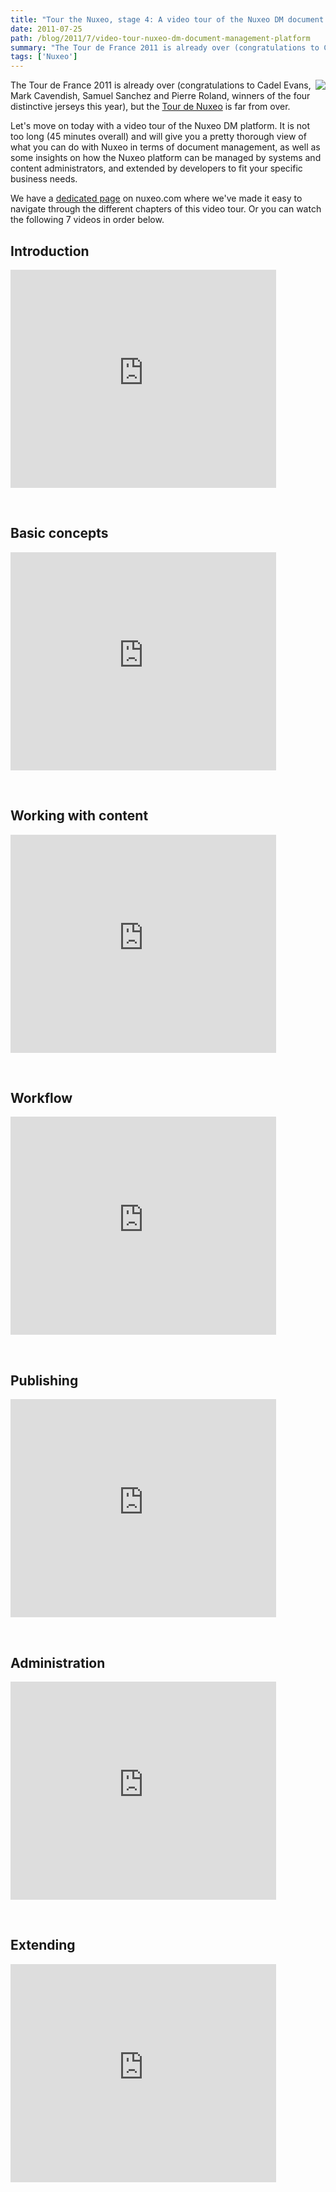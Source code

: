 ```yaml
---
title: "Tour the Nuxeo, stage 4: A video tour of the Nuxeo DM document management platform"
date: 2011-07-25
path: /blog/2011/7/video-tour-nuxeo-dm-document-management-platform
summary: "The Tour de France 2011 is already over (congratulations to Cadel Evans, Mark Cavendish, Samuel Sanchez and Pierre Roland, winners of the four distinctive jerseys this year), but the Tour de Nuxeo is far from over."
tags: ['Nuxeo']
---
```


<img style="float: right; margin-left: 5px;" src="/images/6a010536291c30970b014e8a1b03a0970d-800wi.png"/>
The Tour de France 2011 is already over (congratulations to Cadel Evans, Mark Cavendish, Samuel Sanchez and Pierre Roland, winners of the four distinctive jerseys this year), but the <a href="/blog/2011/07/introducing-2011-tour-nuxeo/">Tour de Nuxeo</a> is far from over.</p>

<p>Let's move on today with a video tour of the Nuxeo DM platform. It is not too long (45 minutes overall) and will give you a pretty thorough view of what you can do with Nuxeo in terms of document management, as well as some insights on how the Nuxeo platform can be managed by systems and content administrators, and extended by developers to fit your specific business needs.</p>

<p>We have a <a href="http://www.nuxeo.com/en/products/document-management/product-tour/">dedicated page</a> on nuxeo.com where we've made it easy to navigate through the different chapters of this video tour. Or you can watch the following 7 videos in order below.</p>

<!-- more -->

<h2>Introduction</h2>

<p><iframe width="425" height="349" src="https://www.youtube.com/embed/mgpteLDEy3g" frameborder="0" allowfullscreen></iframe>

<br/></p>

<h2>Basic concepts</h2>

<p><iframe width="425" height="349" src="https://www.youtube.com/embed/adn9jnA1Qp0" frameborder="0" allowfullscreen></iframe>

<br/></p>

<h2>Working with content</h2>

<p><iframe width="425" height="349" src="https://www.youtube.com/embed/kxFWWkB40pk" frameborder="0" allowfullscreen></iframe>

<br/></p>

<h2>Workflow</h2>

<p><iframe width="425" height="349" src="https://www.youtube.com/embed/9AW_9IGqqwA" frameborder="0" allowfullscreen></iframe>

<br/></p>

<h2>Publishing</h2>

<p><iframe width="425" height="349" src="https://www.youtube.com/embed/7VMlzadlncg" frameborder="0" allowfullscreen></iframe>

<br/></p>

<h2>Administration</h2>

<p><iframe width="425" height="349" src="https://www.youtube.com/embed/iV1ashpHKnU" frameborder="0" allowfullscreen></iframe>

<br/></p>

<h2>Extending</h2>

<p><iframe width="425" height="349" src="https://www.youtube.com/embed/tK63vaxons0" frameborder="0" allowfullscreen></iframe>

<br/></p>

